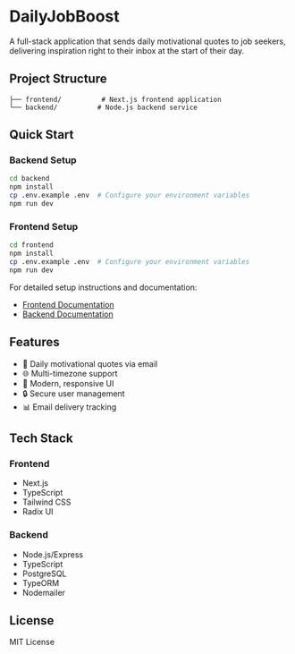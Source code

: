 # DailyJobBoost

A full-stack application that sends daily motivational quotes to job seekers, delivering inspiration right to their inbox at the start of their day.

## Project Structure

```
├── frontend/          # Next.js frontend application
└── backend/          # Node.js backend service
```

## Quick Start

### Backend Setup

```bash
cd backend
npm install
cp .env.example .env  # Configure your environment variables
npm run dev
```

### Frontend Setup

```bash
cd frontend
npm install
cp .env.example .env  # Configure your environment variables
npm run dev
```

For detailed setup instructions and documentation:

- [Frontend Documentation](./frontend/README.md)
- [Backend Documentation](./backend/README.md)

## Features

- 📧 Daily motivational quotes via email
- 🌐 Multi-timezone support
- 💫 Modern, responsive UI
- 🔒 Secure user management
- 📊 Email delivery tracking

## Tech Stack

### Frontend

- Next.js
- TypeScript
- Tailwind CSS
- Radix UI

### Backend

- Node.js/Express
- TypeScript
- PostgreSQL
- TypeORM
- Nodemailer

## License

MIT License
